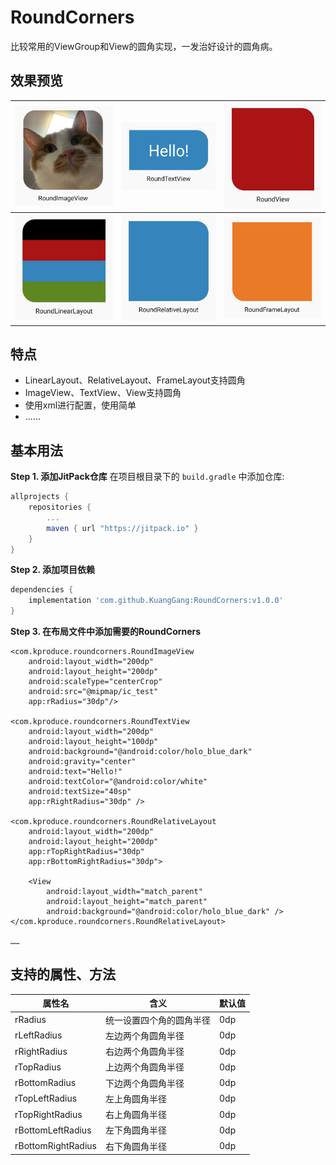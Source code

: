 # RoundCorners
比较常用的ViewGroup和View的圆角实现，一发治好设计的圆角病。
## 效果预览

|![](images/01.png)|![](images/02.png)|![](images/03.png)|
|---|---|---|
|![](images/04.png)|![](images/05.png)|![](images/06.png)|

## 特点
* LinearLayout、RelativeLayout、FrameLayout支持圆角
* ImageView、TextView、View支持圆角
* 使用xml进行配置，使用简单
* ......


## 基本用法
**Step 1. 添加JitPack仓库**
在项目根目录下的 `build.gradle` 中添加仓库:
``` gradle
allprojects {
    repositories {
        ...
        maven { url "https://jitpack.io" }
    }
}
```
**Step 2. 添加项目依赖**
``` gradle
dependencies {
    implementation 'com.github.KuangGang:RoundCorners:v1.0.0'
}
```
**Step 3. 在布局文件中添加需要的RoundCorners**
```
<com.kproduce.roundcorners.RoundImageView
    android:layout_width="200dp"
    android:layout_height="200dp"
    android:scaleType="centerCrop"
    android:src="@mipmap/ic_test"
    app:rRadius="30dp"/>

<com.kproduce.roundcorners.RoundTextView
    android:layout_width="200dp"
    android:layout_height="100dp"
    android:background="@android:color/holo_blue_dark"
    android:gravity="center"
    android:text="Hello!"
    android:textColor="@android:color/white"
    android:textSize="40sp"
    app:rRightRadius="30dp" />

<com.kproduce.roundcorners.RoundRelativeLayout
    android:layout_width="200dp"
    android:layout_height="200dp"
    app:rTopRightRadius="30dp"
    app:rBottomRightRadius="30dp">

    <View
        android:layout_width="match_parent"
        android:layout_height="match_parent"
        android:background="@android:color/holo_blue_dark" />
</com.kproduce.roundcorners.RoundRelativeLayout>

……
```

## 支持的属性、方法
|属性名|含义|默认值
|---|---|---|
|rRadius|统一设置四个角的圆角半径|0dp
|rLeftRadius|左边两个角圆角半径|0dp
|rRightRadius|右边两个角圆角半径|0dp
|rTopRadius|上边两个角圆角半径|0dp
|rBottomRadius|下边两个角圆角半径|0dp
|rTopLeftRadius|左上角圆角半径|0dp
|rTopRightRadius|右上角圆角半径|0dp
|rBottomLeftRadius|左下角圆角半径|0dp
|rBottomRightRadius|右下角圆角半径|0dp